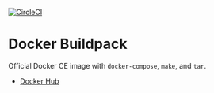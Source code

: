[![CircleCI](https://circleci.com/gh/Fleshgrinder/docker-buildpack.svg?style=svg)](https://circleci.com/gh/Fleshgrinder/docker-buildpack)
# Docker Buildpack
Official Docker CE image with `docker-compose`, `make`, and `tar`.

- [Docker Hub](https://hub.docker.com/r/fleshgrinder/docker-buildpack/)
